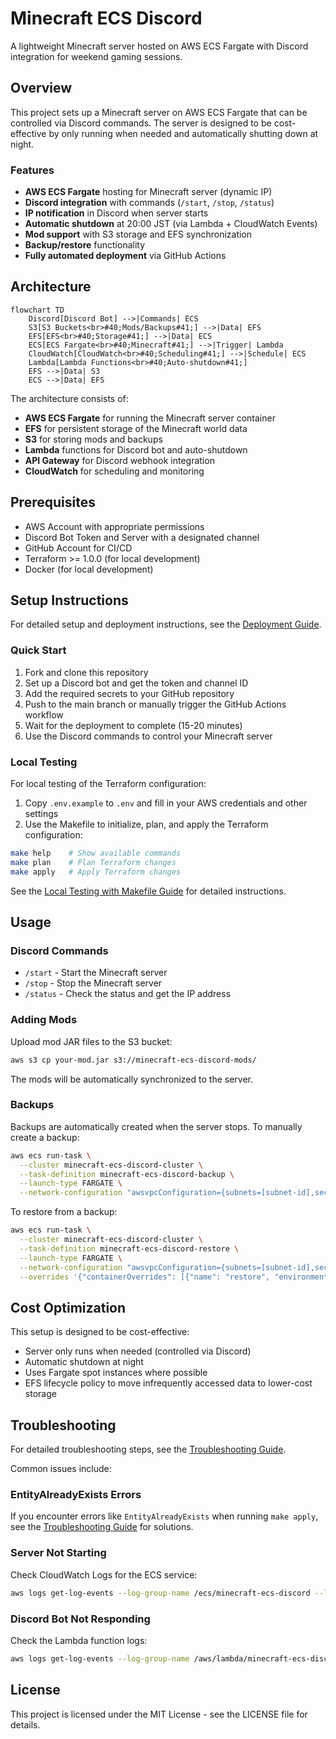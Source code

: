 # Minecraft ECS Discord

A lightweight Minecraft server hosted on AWS ECS Fargate with Discord integration for weekend gaming sessions.

## Overview

This project sets up a Minecraft server on AWS ECS Fargate that can be controlled via Discord commands. The server is designed to be cost-effective by only running when needed and automatically shutting down at night.

### Features

- **AWS ECS Fargate** hosting for Minecraft server (dynamic IP)
- **Discord integration** with commands (`/start`, `/stop`, `/status`)
- **IP notification** in Discord when server starts
- **Automatic shutdown** at 20:00 JST (via Lambda + CloudWatch Events)
- **Mod support** with S3 storage and EFS synchronization
- **Backup/restore** functionality
- **Fully automated deployment** via GitHub Actions

## Architecture

```mermaid
flowchart TD
    Discord[Discord Bot] -->|Commands| ECS
    S3[S3 Buckets<br>#40;Mods/Backups#41;] -->|Data| EFS
    EFS[EFS<br>#40;Storage#41;] -->|Data| ECS
    ECS[ECS Fargate<br>#40;Minecraft#41;] -->|Trigger| Lambda
    CloudWatch[CloudWatch<br>#40;Scheduling#41;] -->|Schedule| ECS
    Lambda[Lambda Functions<br>#40;Auto-shutdown#41;]
    EFS -->|Data| S3
    ECS -->|Data| EFS
```

The architecture consists of:

- **AWS ECS Fargate** for running the Minecraft server container
- **EFS** for persistent storage of the Minecraft world data
- **S3** for storing mods and backups
- **Lambda** functions for Discord bot and auto-shutdown
- **API Gateway** for Discord webhook integration
- **CloudWatch** for scheduling and monitoring

## Prerequisites

- AWS Account with appropriate permissions
- Discord Bot Token and Server with a designated channel
- GitHub Account for CI/CD
- Terraform >= 1.0.0 (for local development)
- Docker (for local development)

## Setup Instructions

For detailed setup and deployment instructions, see the [Deployment Guide](docs/deployment-guide.md).

### Quick Start

1. Fork and clone this repository
2. Set up a Discord bot and get the token and channel ID
3. Add the required secrets to your GitHub repository
4. Push to the main branch or manually trigger the GitHub Actions workflow
5. Wait for the deployment to complete (15-20 minutes)
6. Use the Discord commands to control your Minecraft server

### Local Testing

For local testing of the Terraform configuration:

1. Copy `.env.example` to `.env` and fill in your AWS credentials and other settings
2. Use the Makefile to initialize, plan, and apply the Terraform configuration:

```bash
make help    # Show available commands
make plan    # Plan Terraform changes
make apply   # Apply Terraform changes
```

See the [Local Testing with Makefile Guide](docs/terraform-local-testing.md) for detailed instructions.

## Usage

### Discord Commands

- `/start` - Start the Minecraft server
- `/stop` - Stop the Minecraft server
- `/status` - Check the status and get the IP address

### Adding Mods

Upload mod JAR files to the S3 bucket:

```bash
aws s3 cp your-mod.jar s3://minecraft-ecs-discord-mods/
```

The mods will be automatically synchronized to the server.

### Backups

Backups are automatically created when the server stops. To manually create a backup:

```bash
aws ecs run-task \
  --cluster minecraft-ecs-discord-cluster \
  --task-definition minecraft-ecs-discord-backup \
  --launch-type FARGATE \
  --network-configuration "awsvpcConfiguration={subnets=[subnet-id],securityGroups=[sg-id],assignPublicIp=ENABLED}"
```

To restore from a backup:

```bash
aws ecs run-task \
  --cluster minecraft-ecs-discord-cluster \
  --task-definition minecraft-ecs-discord-restore \
  --launch-type FARGATE \
  --network-configuration "awsvpcConfiguration={subnets=[subnet-id],securityGroups=[sg-id],assignPublicIp=ENABLED}" \
  --overrides '{"containerOverrides": [{"name": "restore", "environment": [{"name": "BACKUP_FILE", "value": "world-backup-20230101-120000.tar.gz"}]}]}'
```

## Cost Optimization

This setup is designed to be cost-effective:

- Server only runs when needed (controlled via Discord)
- Automatic shutdown at night
- Uses Fargate spot instances where possible
- EFS lifecycle policy to move infrequently accessed data to lower-cost storage

## Troubleshooting

For detailed troubleshooting steps, see the [Troubleshooting Guide](docs/troubleshooting.md).

Common issues include:

### EntityAlreadyExists Errors

If you encounter errors like `EntityAlreadyExists` when running `make apply`, see the [Troubleshooting Guide](docs/troubleshooting.md#entityalreadyexists-errors) for solutions.

### Server Not Starting

Check CloudWatch Logs for the ECS service:

```bash
aws logs get-log-events --log-group-name /ecs/minecraft-ecs-discord --log-stream-name minecraft/latest
```

### Discord Bot Not Responding

Check the Lambda function logs:

```bash
aws logs get-log-events --log-group-name /aws/lambda/minecraft-ecs-discord-discord-bot --log-stream-name latest
```

## License

This project is licensed under the MIT License - see the LICENSE file for details.
